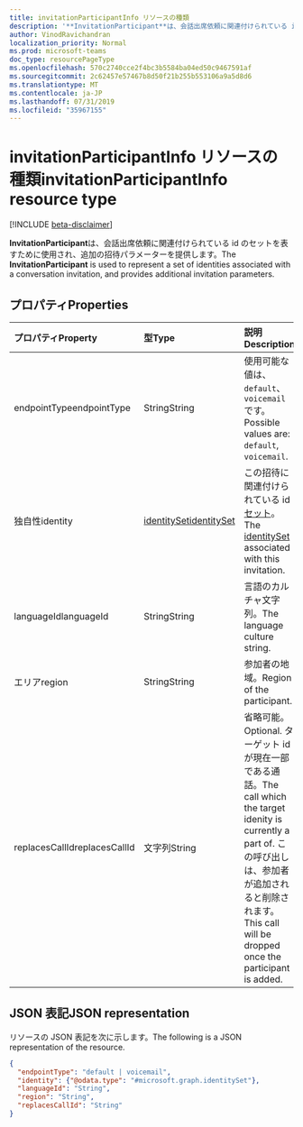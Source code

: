 ```yaml
---
title: invitationParticipantInfo リソースの種類
description: '**InvitationParticipant**は、会話出席依頼に関連付けられている id のセットを表すために使用され、追加の招待パラメーターを提供します。'
author: VinodRavichandran
localization_priority: Normal
ms.prod: microsoft-teams
doc_type: resourcePageType
ms.openlocfilehash: 570c2740cce2f4bc3b5584ba04ed50c9467591af
ms.sourcegitcommit: 2c62457e57467b8d50f21b255b553106a9a5d8d6
ms.translationtype: MT
ms.contentlocale: ja-JP
ms.lasthandoff: 07/31/2019
ms.locfileid: "35967155"
---
```

# <a name="invitationparticipantinfo-resource-type"></a><span data-ttu-id="88617-103">invitationParticipantInfo リソースの種類</span><span class="sxs-lookup"><span data-stu-id="88617-103">invitationParticipantInfo resource type</span></span>

[!INCLUDE [beta-disclaimer](../../includes/beta-disclaimer.md)]

<span data-ttu-id="88617-104">**InvitationParticipant**は、会話出席依頼に関連付けられている id のセットを表すために使用され、追加の招待パラメーターを提供します。</span><span class="sxs-lookup"><span data-stu-id="88617-104">The **InvitationParticipant** is used to represent a set of identities associated with a conversation invitation, and provides additional invitation parameters.</span></span>

## <a name="properties"></a><span data-ttu-id="88617-105">プロパティ</span><span class="sxs-lookup"><span data-stu-id="88617-105">Properties</span></span>

| <span data-ttu-id="88617-106">プロパティ</span><span class="sxs-lookup"><span data-stu-id="88617-106">Property</span></span>                           | <span data-ttu-id="88617-107">型</span><span class="sxs-lookup"><span data-stu-id="88617-107">Type</span></span>                          | <span data-ttu-id="88617-108">説明</span><span class="sxs-lookup"><span data-stu-id="88617-108">Description</span></span>                                                                          |
| :--------------------------------- | :---------------------------- | :----------------------------------------------------------------------------------- |
| <span data-ttu-id="88617-109">endpointType</span><span class="sxs-lookup"><span data-stu-id="88617-109">endpointType</span></span>                       | <span data-ttu-id="88617-110">String</span><span class="sxs-lookup"><span data-stu-id="88617-110">String</span></span>                        | <span data-ttu-id="88617-111">使用可能な値は、`default`、`voicemail` です。</span><span class="sxs-lookup"><span data-stu-id="88617-111">Possible values are: `default`, `voicemail`.</span></span> |
| <span data-ttu-id="88617-112">独自性</span><span class="sxs-lookup"><span data-stu-id="88617-112">identity</span></span>                           | [<span data-ttu-id="88617-113">identitySet</span><span class="sxs-lookup"><span data-stu-id="88617-113">identitySet</span></span>](identityset.md) | <span data-ttu-id="88617-114">この招待に関連付けられている id[セット](identityset.md)。</span><span class="sxs-lookup"><span data-stu-id="88617-114">The [identitySet](identityset.md) associated with this invitation.</span></span>                   |
| <span data-ttu-id="88617-115">languageId</span><span class="sxs-lookup"><span data-stu-id="88617-115">languageId</span></span>                         | <span data-ttu-id="88617-116">String</span><span class="sxs-lookup"><span data-stu-id="88617-116">String</span></span>                        | <span data-ttu-id="88617-117">言語のカルチャ文字列。</span><span class="sxs-lookup"><span data-stu-id="88617-117">The language culture string.</span></span>                                                                                     |
| <span data-ttu-id="88617-118">エリア</span><span class="sxs-lookup"><span data-stu-id="88617-118">region</span></span>                             | <span data-ttu-id="88617-119">String</span><span class="sxs-lookup"><span data-stu-id="88617-119">String</span></span>                        | <span data-ttu-id="88617-120">参加者の地域。</span><span class="sxs-lookup"><span data-stu-id="88617-120">Region of the participant.</span></span>                                                           |
| <span data-ttu-id="88617-121">replacesCallId</span><span class="sxs-lookup"><span data-stu-id="88617-121">replacesCallId</span></span>                     | <span data-ttu-id="88617-122">文字列</span><span class="sxs-lookup"><span data-stu-id="88617-122">String</span></span>                        | <span data-ttu-id="88617-123">省略可能。</span><span class="sxs-lookup"><span data-stu-id="88617-123">Optional.</span></span> <span data-ttu-id="88617-124">ターゲット id が現在一部である通話。</span><span class="sxs-lookup"><span data-stu-id="88617-124">The call which the target idenity is currently a part of.</span></span> <span data-ttu-id="88617-125">この呼び出しは、参加者が追加されると削除されます。</span><span class="sxs-lookup"><span data-stu-id="88617-125">This call will be dropped once the participant is added.</span></span> |

## <a name="json-representation"></a><span data-ttu-id="88617-126">JSON 表記</span><span class="sxs-lookup"><span data-stu-id="88617-126">JSON representation</span></span>

<span data-ttu-id="88617-127">リソースの JSON 表記を次に示します。</span><span class="sxs-lookup"><span data-stu-id="88617-127">The following is a JSON representation of the resource.</span></span>

<!-- {
  "blockType": "resource",
  "optionalProperties": [

  ],
  "@odata.type": "microsoft.graph.invitationParticipantInfo"
}-->
```json
{
  "endpointType": "default | voicemail",
  "identity": {"@odata.type": "#microsoft.graph.identitySet"},
  "languageId": "String",
  "region": "String",
  "replacesCallId": "String"
}
```

<!-- uuid: 8fcb5dbc-d5aa-4681-8e31-b001d5168d79
2015-10-25 14:57:30 UTC -->
<!--
{
  "type": "#page.annotation",
  "description": "invitationParticipantInfo resource",
  "keywords": "",
  "section": "documentation",
  "tocPath": "",
  "suppressions": []
}
-->
